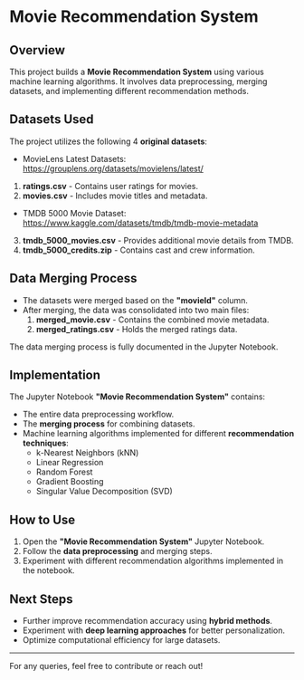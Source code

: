 # Movie Recommendation System

## **Overview**
This project builds a **Movie Recommendation System** using various machine learning algorithms. It involves data preprocessing, merging datasets, and implementing different recommendation methods.

## **Datasets Used**
The project utilizes the following 4 **original datasets**:

- MovieLens Latest Datasets: https://grouplens.org/datasets/movielens/latest/
1. **ratings.csv** - Contains user ratings for movies.
2. **movies.csv** - Includes movie titles and metadata.

- TMDB 5000 Movie Dataset: https://www.kaggle.com/datasets/tmdb/tmdb-movie-metadata
3. **tmdb_5000_movies.csv** - Provides additional movie details from TMDB.
4. **tmdb_5000_credits.zip** - Contains cast and crew information.

## **Data Merging Process**
- The datasets were merged based on the **"movieId"** column.
- After merging, the data was consolidated into two main files:
  1. **merged_movie.csv** - Contains the combined movie metadata.
  2. **merged_ratings.csv** - Holds the merged ratings data.

The data merging process is fully documented in the Jupyter Notebook.

## **Implementation**
The Jupyter Notebook **"Movie Recommendation System"** contains:
- The entire data preprocessing workflow.
- The **merging process** for combining datasets.
- Machine learning algorithms implemented for different **recommendation techniques**:
	- k-Nearest Neighbors (kNN)
	- Linear Regression
	- Random Forest
	- Gradient Boosting
	- Singular Value Decomposition (SVD)


## **How to Use**
1. Open the **"Movie Recommendation System"** Jupyter Notebook.
2. Follow the **data preprocessing** and merging steps.
3. Experiment with different recommendation algorithms implemented in the notebook.

## **Next Steps**
- Further improve recommendation accuracy using **hybrid methods**.
- Experiment with **deep learning approaches** for better personalization.
- Optimize computational efficiency for large datasets.

---
For any queries, feel free to contribute or reach out!

